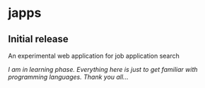 # **japps**

## Initial release

An experimental web application for job application search

*I am in learning phase.*
*Everything here is just to get familiar with programming languages.*
*Thank you all...*